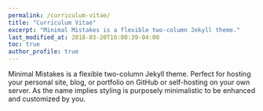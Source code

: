 ```yaml
---
permalink: /curriculum-vitae/
title: "Curriculum Vitae"
excerpt: "Minimal Mistakes is a flexible two-column Jekyll theme."
last_modified_at: 2018-03-20T16:00:39-04:00
toc: true
author_profile: true
---
```


Minimal Mistakes is a flexible two-column Jekyll theme. Perfect for hosting your personal site, blog, or portfolio on GitHub or self-hosting on your own server. As the name implies styling is purposely minimalistic to be enhanced and customized by you.
